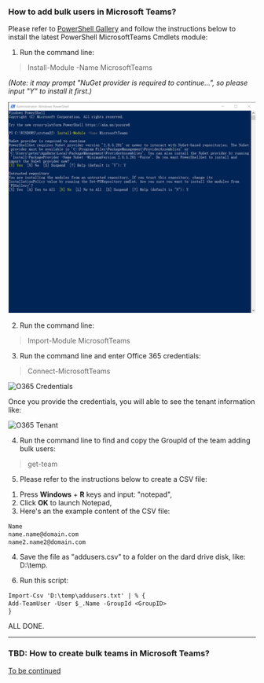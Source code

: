 ### How to add bulk users in Microsoft Teams?
Please refer to [PowerShell Gallery](https://www.powershellgallery.com/packages/MicrosoftTeams/) and follow the instructions below to install the latest PowerShell MicrosoftTeams Cmdlets module:
1. Run the command line:
  > Install-Module -Name MicrosoftTeams

*(Note: it may prompt "NuGet provider is required to continue...", so please input "Y" to install it first.)*

![Teams Module](https://github.com/PeterWxin/powershell/blob/master/MicrosoftTeams/Screenshots/PowerShell_Teams01.png "Install teams module")

2. Run the command line:
  > Import-Module MicrosoftTeams
  
3. Run the command line and enter Office 365 credentials:
  > Connect-MicrosoftTeams

![O365 Credentials](https://flexmind.co/wp-content/uploads/2020/02/image-11.png "name & password")

Once you provide the credentials, you will able to see the tenant information like:

![O365 Tenant](https://flexmind.co/wp-content/uploads/2020/02/image-12.png "Tenant information")

4. Run the command line to find and copy the GroupId of the team adding bulk users:
  > get-team

5. Please refer to the instructions below to create a CSV file:
  1) Press **Windows** + **R** keys and input: "notepad",
  2) Click **OK** to launch Notepad,
  3) Here's an the example content of the CSV file:
  ```
  Name
  name.name@domain.com
  name2.name2@domain.com
  ```
  4) Save the file as "addusers.csv" to a folder on the dard drive disk, like: D:\temp.

6. Run this script:
```
Import-Csv 'D:\temp\addusers.txt' | % { 
Add-TeamUser -User $_.Name -GroupId <GroupID>
} 
```
ALL DONE.

---
### TBD: How to create bulk teams in Microsoft Teams?
[To be continued](https://www.jijitechnologies.com/blogs/create-teams-microsoft-teams-powershell)
